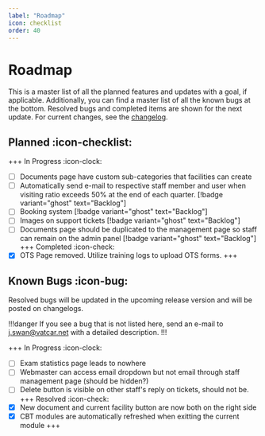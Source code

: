 ```yaml
---
label: "Roadmap"
icon: checklist
order: 40
---
```


# Roadmap

This is a master list of all the planned features and updates with a goal, if applicable. Additionally, you can find a master list of all the known bugs at the bottom. Resolved bugs and completed items are shown for the next update. For current changes, see the [changelog](/changelog).

## Planned :icon-checklist:

+++ In Progress :icon-clock:
- [ ] Documents page have custom sub-categories that facilities can create
- [ ] Automatically send e-mail to respective staff member and user when visiting ratio exceeds 50% at the end of each quarter. [!badge variant="ghost" text="Backlog"]
- [ ] Booking system [!badge variant="ghost" text="Backlog"]
- [ ] Images on support tickets [!badge variant="ghost" text="Backlog"]
- [ ] Documents page should be duplicated to the management page so staff can remain on the admin panel [!badge variant="ghost" text="Backlog"]
+++ Completed :icon-check:
- [x] OTS Page removed. Utilize training logs to upload OTS forms.
+++

## Known Bugs :icon-bug:

Resolved bugs will be updated in the upcoming release version and will be posted on changelogs.

!!!danger
If you see a bug that is not listed here, send an e-mail to j.swan@vatcar.net with a detailed description.
!!!

+++ In Progress :icon-clock:
- [ ] Exam statistics page leads to nowhere
- [ ] Webmaster can access email dropdown but not email through staff management page (should be hidden?)
- [ ] Delete button is visible on other staff's reply on tickets, should not be.
+++ Resolved :icon-check:
- [x] New document and current facility button are now both on the right side
- [x] CBT modules are automatically refreshed when exitting the current module
+++